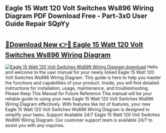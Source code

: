 ## Eagle 15 Watt 120 Volt Switches Ws896 Wiring Diagram PDF Download Free - Part-3x0 User Guide Repair SQpYy

# <h2><a href="http://dfqya2v.blite.top/?on=Eagle+15+Watt+120+Volt+Switches+Ws896+Wiring+Diagram">🔗Download New 👉🔴 Eagle 15 Watt 120 Volt Switches Ws896 Wiring Diagram</a></h2>

[![Eagle 15 Watt 120 Volt Switches Ws896 Wiring Diagram download](https://i.imgur.com/lujVjoI.png)](http://dfqya2v.blite.top/?on=Eagle+15+Watt+120+Volt+Switches+Ws896+Wiring+Diagram)
Hello and welcome to the user manual for your newly linked Eagle 15 Watt 120 Volt Switches Ws896 Wiring Diagram. This guide is here to help you master the functions and capabilities of your product. Inside, you will find detailed instructions for installation, usage, maintenance, and troubleshooting. Please Keep This Manual for Future Reference This manual will be your reliable guide to using your new Eagle 15 Watt 120 Volt Switches Ws896 Wiring Diagram effectively. With features like list of features, your new Eagle 15 Watt 120 Volt Switches Ws896 Wiring Diagram is designed to simplify your tasks. Support Available 24/7 Eagle 15 Watt 120 Volt Switches Ws896 Wiring Diagram. Our customer support team is available 24/7 to assist you with any inquiries.
